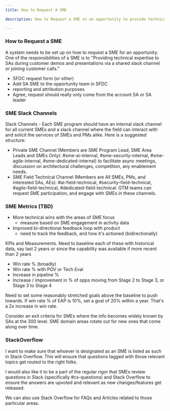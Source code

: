 ```yaml
---
title: How to Request A SME 

description: How to Request a SME on an opportunity to provide technical guidance and expertise

---
```




### How to Request a SME

A system needs to be set up on how to request a SME for an opportunity. One of the responsibilities of a SME is to "Providing technical expertise to SAs during customer demos and presentations via a shared slack channel or joining customer calls."

* SFDC request form (or other)  
* Add SA SME to the opportunity team in SFDC  
* reporting and attribution purposes  
* Agree, request should really only come from the account SA or SA leader

### **SME Slack Channels**

Slack Channels \- Each SME program should have an internal slack channel for all current SMEs and a slack channel where the field can interact with and solicit the services of SMEs and PMs alike. Here is a suggested structure:

* Private SME Channel (Members are SME Program Lead, SME Area Leads and SMEs Only): \#sme-ai-internal, \#sme-security-internal, \#sme-agile-internal, \#sme-dedicated-internal) to facilitate async meetings, discussion on architectural challenges, competition, any enablement needs.  
* SME Field Technical Channel (Members are All SMEs, PMs, and interested SAs, AEs): \#ai-field-technical, \#security-field-technical, \#agile-field-technical, \#dedicated-field-technical. GTM teams can request SME participation, and engage with SMEs in these channels.

### SME Metrics (TBD)

* More technical wins with the areas of SME focus  
  * measure based on SME engagement in activity data  
* Improved bi-directional feedback loop with product  
  * need to track the feedback, and how it's actioned (bidirectionally)

KPIs and Measurements. Need to baseline each of these with historical data, say last 2 years or since the capability was available if more recent than 2 years

* Win rate % (broadly)  
* Win rate % with POV or Tech Eval  
* Increase in pipeline %  
* Increase / improvement in % of opps moving from Stage 2 to Stage 3, or Stage 3 to Stage 4

Need to set some reasonably stretched goals above the baseline to push towards. If win rate % of EAP is 10%, set a goal of 20% within a year. That's a 2x increase in win rate.

Consider an exit criteria for SMEs where the info becomes widely known by SAs at the 300 level. SME domain areas rotate out for new ones that come along over time.

### StackOverflow

I want to make sure that whoever is designated as an SME is listed as such in Stack Overflow. This will ensure that questions tagged with those relevant topics get routed to the right folks.

I would also like it to be a part of the regular rigor that SMEs review questions in Slack (specifically \#cs-questions) and Stack Overflow to ensure the answers are upvoted and relevant as new changes/features get released.

We can also use Stack Overflow for FAQs and Articles related to those particular areas.
